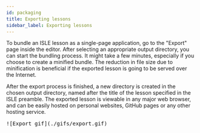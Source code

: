 ```yaml
---
id: packaging
title: Exporting lessons
sidebar_label: Exporting lessons
---
```


To bundle an ISLE lesson as a single-page application, go to the "Export" page inside the editor. After selecting an appropriate output directory, you can start the bundling process. It might take a few minutes, especially if you choose to create a minified bundle. The reduction in file size due to minification is beneficial if the exported lesson is going to be served over the Internet.

After the export process is finished, a new directory is created in the chosen output directory, named after the title of the lesson specified in the ISLE preamble. The exported lesson is viewable in any major web browser, and can be easily hosted on personal websites, GitHub pages or any other hosting service.

<kbd>
![Export gif](./gifs/export.gif)
</kbd>
